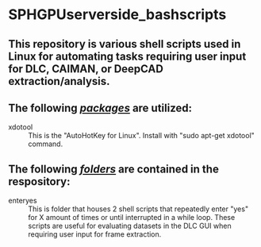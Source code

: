 # SPHGPUserverside_bashscripts

<h2>This repository is various shell scripts used in Linux for automating tasks requiring user input for DLC, CAIMAN, or DeepCAD extraction/analysis.</h2>

<h2>The following <i><b><u>packages</i></b></u> are utilized:</h2>
<dl><dt>xdotool</dt/>
<dd>This is the "AutoHotKey for Linux". Install with "sudo apt-get xdotool" command.</dd></dl>

<h2>The following <i><b><u>folders</i></b></u> are contained in the respository:</h2>
<dl><dt>enteryes</dt> 
<dd>This is folder that houses 2 shell scripts that repeatedly enter "yes" for X amount of times or until interrupted in a while loop. These scripts are useful for evaluating datasets in the DLC GUI when requiring user input for frame extraction.</dd></dl>

